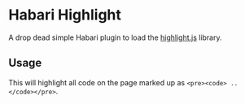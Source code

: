 # Habari Highlight #

A drop dead simple Habari plugin to load the [highlight.js](https://github.com/isagalaev/highlight.js) library.

## Usage ##
This will highlight all code on the page marked up as `<pre><code> .. </code></pre>`.

